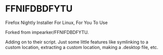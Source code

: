 # FFNIFDBDFYTU
Firefox Nightly Installer For Linux, For You To Use


Forked from impearker/FFNIFDBDFYTU.

Adding on to their script. Just some little features like symlinking to a custom location, extracting a custom location, making a .desktop file, etc.
